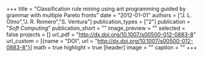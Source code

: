 +++
title = "Classification rule mining using ant programming guided by grammar with multiple Pareto fronts"
date = "2012-01-01"
authors = ["J. L. Olmo","J. R. Romero","S. Ventura"]
publication_types = ["2"]
publication = "_Soft Computing_"
publication_short = ""
image_preview = ""
selected = false
projects = []
url_pdf = "http://dx.doi.org/10.1007/s00500-012-0883-8"
url_custom = [{name = "DOI", url = "http://dx.doi.org/10.1007/s00500-012-0883-8"}]
math = true
highlight = true
[header]
image = ""
caption = ""
+++


